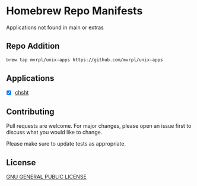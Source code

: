 # Homebrew Repo Manifests

Applications not found in main or extras

## Repo Addition

```bash
brew tap mvrpl/unix-apps https://github.com/mvrpl/unix-apps
```

## Applications

- [x] [chsht](https://github.com/mvrpl/Terminal-Cheat-Sheet)

## Contributing

Pull requests are welcome. For major changes, please open an issue first
to discuss what you would like to change.

Please make sure to update tests as appropriate.

## License

[GNU GENERAL PUBLIC LICENSE](https://github.com/mvrpl/unix-apps/blob/main/LICENSE)